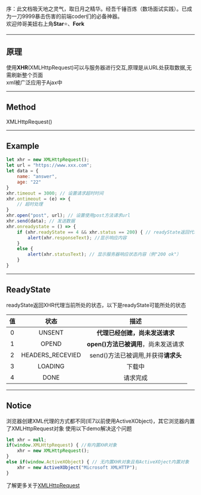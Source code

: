 序：此文档吸天地之灵气，取日月之精华。经吾千锤百炼（数场面试实践）。已成为一刀9999暴击伤害的前端coder们的必备神器。  
欢迎帅哥美妞右上角**Star**:star:、**Fork**

---
## 原理
使用**XHR**(XMLHttpRequest)可以与服务器进行交互,原理是从URL处获取数据,无需刷新整个页面  
xml被广泛应用于Ajax中

---
## Method
XMLHttpRequest()

---
## Example
```js
let xhr = new XMLHttpRequest();
let url = "https://www.xxx.com";
let data = {
    name: "answer",
    age: "22"
}
xhr.timeout = 3000; // 设置请求超时时间
xhr.ontimeout = (e) => {
    // 超时处理
}
xhr.open("post", url); // 设置使用post方法请求url
xhr.send(data); // 发送数据
xhr.onreadystate = () => {
    if (xhr.readyState == 4 && xhr.status == 200) { // readyState返回代理所处状态
        alert(xhr.responseText); //显示响应内容
    }
    else {
        alert(xhr.statusText); // 显示服务器响应状态内容（例"200 ok"）
    }
}
```

---
## ReadyState
readyState返回XHR代理当前所处的状态，以下是readyState可能所处的状态

|值|状态|描述|
|:---:|:---:|:---:|
|0|UNSENT|**代理已经创建，尚未发送请求**|
|1|OPEND|**open()方法已被调用**，尚未发送请求|
|2|HEADERS_RECEVIED|send()方法已被调用,并获得**请求头**|
|3|LOADING|下载中|
|4|DONE|请求完成|

---
## Notice
浏览器创建XML代理的方式都不同(IE7以前使用ActiveXObject)，其它浏览器内置了XMLHttpRequest对象
使用以下demo解决这个问题
```js
let xhr = null;
if(window.XMLHttpRequest) { //有内置XHR对象
    xhr = new XMLHttpRequest();
}
else if(window.ActiveXObject) { // 无内置XHR对象且有ActiveXOject内置对象
    xhr = new ActiveXObject("Microsoft XMLHTTP");
}
```
了解更多关于[XMLHttpRequest](https://developer.mozilla.org/zh-CN/docs/Web/API/XMLHttpRequest)
